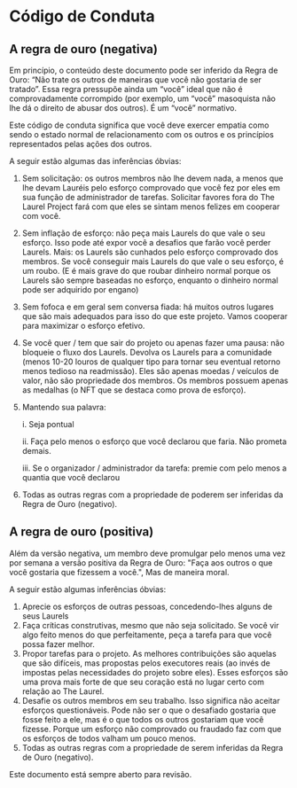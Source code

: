 # Código de Conduta

## A regra de ouro (negativa)

Em princípio, o conteúdo deste documento pode ser inferido da Regra de Ouro: “Não trate os outros de maneiras que você não gostaria de ser tratado”. Essa regra pressupõe ainda um “você” ideal que não é comprovadamente corrompido (por exemplo, um “você” masoquista não lhe dá o direito de abusar dos outros). É um “você” normativo.

Este código de conduta significa que você deve exercer empatia como sendo o estado normal de relacionamento com os outros e os princípios representados pelas ações dos outros.

A seguir estão algumas das inferências óbvias:

1. Sem solicitação: os outros membros não lhe devem nada, a menos que lhe devam Lauréis pelo esforço comprovado que você fez por eles em sua função de administrador de tarefas. Solicitar favores fora do The Laurel Project fará com que eles se sintam menos felizes em cooperar com você.
2. Sem inflação de esforço: não peça mais Laurels do que vale o seu esforço. Isso pode até expor você a desafios que farão você perder Laurels. Mais: os Laurels são cunhados pelo esforço comprovado dos membros. Se você conseguir mais Laurels do que vale o seu esforço, é um roubo. (E é mais grave do que roubar dinheiro normal porque os Laurels são sempre baseadas no esforço, enquanto o dinheiro normal pode ser adquirido por engano)
3. Sem fofoca e em geral sem conversa fiada: há muitos outros lugares que são mais adequados para isso do que este projeto. Vamos cooperar para maximizar o esforço efetivo.
4. Se você quer / tem que sair do projeto ou apenas fazer uma pausa: não bloqueie o fluxo dos Laurels. Devolva os Laurels para a comunidade (menos 10-20 louros de qualquer tipo para tornar seu eventual retorno menos tedioso na readmissão). Eles são apenas moedas / veículos de valor, não são propriedade dos membros. Os membros possuem apenas as medalhas (o NFT que se destaca como prova de esforço).
5. Mantendo sua palavra:

    i. Seja pontual
    
    ii. Faça pelo menos o esforço que você declarou que faria. Não prometa demais.
    
    iii. Se o organizador / administrador da tarefa: premie com pelo menos a quantia que você declarou
6. Todas as outras regras com a propriedade de poderem ser inferidas da Regra de Ouro (negativo).

## A regra de ouro (positiva)

Além da versão negativa, um membro deve promulgar pelo menos uma vez por semana a versão positiva da Regra de Ouro: "Faça aos outros o que você gostaria que fizessem a você.", Mas de maneira moral.

A seguir estão algumas inferências óbvias:

1. Aprecie os esforços de outras pessoas, concedendo-lhes alguns de seus Laurels
2. Faça críticas construtivas, mesmo que não seja solicitado. Se você vir algo feito menos do que perfeitamente, peça a tarefa para que você possa fazer melhor.
3. Propor tarefas para o projeto. As melhores contribuições são aquelas que são difíceis, mas propostas pelos executores reais (ao invés de impostas pelas necessidades do projeto sobre eles). Esses esforços são uma prova mais forte de que seu coração está no lugar certo com relação ao The Laurel.
4. Desafie os outros membros em seu trabalho. Isso significa não aceitar esforços questionáveis. Pode não ser o que o desafiado gostaria que fosse feito a ele, mas é o que todos os outros gostariam que você fizesse. Porque um esforço não comprovado ou fraudado faz com que os esforços de todos valham um pouco menos.
5. Todas as outras regras com a propriedade de serem inferidas da Regra de Ouro (negativo).

Este documento está sempre aberto para revisão.

